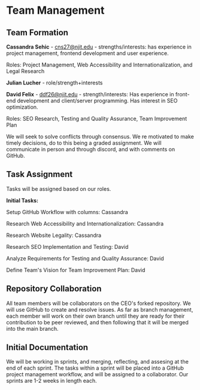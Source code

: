 # Team Management

## Team Formation

**Cassandra Sehic** - cns27@njit.edu - strengths/interests: has experience in project management, frontend development and user experience. 

Roles: Project Management, Web Accessibility and Internationalization, and Legal Research

**Julian Lucher** - role/strength+interests

**David Felix** - ddf26@njit.edu - strength/interests: Has experience in front-end development and client/server programming. Has interest in SEO optimization.

Roles: SEO Research, Testing and Quality Assurance, Team Improvement Plan

We will seek to solve conflicts through consensus. We re motivated to make timely decisions, do to this being a graded assignment. We will communicate in person and through discord, and with comments on GitHub.

## Task Assignment

Tasks will be assigned based on our roles.

**Initial Tasks:**

Setup GitHub Workflow with columns: Cassandra

Research Web Accessibility and Internationalization: Cassandra

Research Website Legality: Cassandra

Research SEO Implementation and Testing: David

Analyze Requirements for Testing and Quality Assurance: David

Define Team's Vision for Team Improvement Plan: David

## Repository Collaboration

All team members will be collaborators on the CEO's forked repository. We will use GitHub to create and resolve issues. As far as branch management, each member will work on their own branch until they are ready for their contribution to be peer reviewed, and then following that it will be merged into the main branch.

## Initial Documentation

We will be working in sprints, and merging, reflecting, and assesing at the end of each sprint. The tasks within a sprint will be placed into a GitHub project management workflow, and will be assigned to a collaborator. Our sprints are 1-2 weeks in length each.





